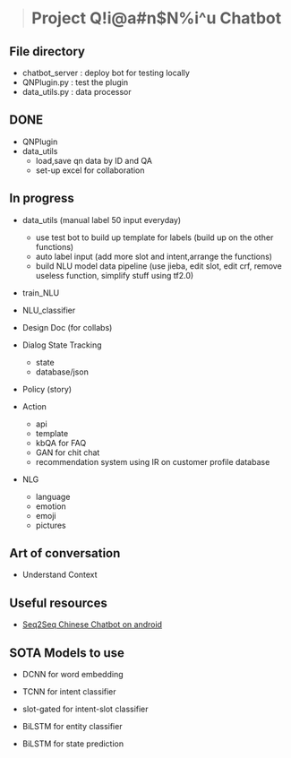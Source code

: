 > # **Project Q!i@a#n$N%i^u Chatbot**

## File directory
- chatbot_server : deploy bot for testing locally
- QNPlugin.py : test the plugin
- data_utils.py : data processor

## DONE
- QNPlugin
- data_utils
    - load,save qn data by ID and QA
    - set-up excel for collaboration

## In progress
- data_utils (manual label 50 input everyday)
    - use test bot to build up template for labels (build up on the other functions)
    - auto label input (add more slot and intent,arrange the functions)
    - build NLU model data pipeline (use jieba, edit slot, edit crf, remove useless function, simplify stuff using tf2.0)
- train_NLU
- NLU_classifier

- Design Doc (for collabs)
- Dialog State Tracking
    - state
    - database/json
- Policy (story)
- Action
    - api
    - template
    - kbQA for FAQ
    - GAN for chit chat
    - recommendation system using IR on customer profile database
- NLG
    - language 
    - emotion 
    - emoji 
    - pictures

## Art of conversation
- Understand Context

## Useful resources
- [Seq2Seq Chinese Chatbot on android](http://www.shareditor.com/blogshow/?blogId=63)

## SOTA Models to use
- DCNN for word embedding
- TCNN for intent classifier
- slot-gated for intent-slot classifier
- BiLSTM for entity classifier

- BiLSTM for state prediction